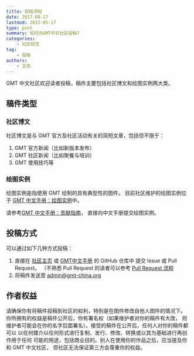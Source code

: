```yaml
---
title: 投稿须知
date: 2017-08-17
lastmod: 2022-05-17
type: post
summary: 如何向GMT中文社区投稿?
categories:
    - 社区规范
tag:
    - 投稿
authors:
    - 王亮
---
```


GMT 中文社区欢迎读者投稿，稿件主要包括社区博文和绘图实例两大类。

## 稿件类型

### 社区博文

社区博文是与 GMT 官方及社区活动有关的简短文章，包括但不限于：

1. GMT 官方新闻（比如新版本发布）
2. GMT 社区新闻（比如聚餐与培训）
3. GMT 使用技巧等

### 绘图实例

绘图实例是指使用 GMT 绘制的具有典型性的图件。
目前社区维护的绘图实例位于
[GMT 中文手册：绘图实例](https://docs.gmt-china.org/latest/gallery/)中。

请参考[GMT 中文手册：贡献指南](https://docs.gmt-china.org/latest/contributing/)，
直接向中文手册提交绘图实例。

## 投稿方式

可以通过如下几种方式投稿：

1. 直接在 [社区主页](https://github.com/gmt-china/gmt-china.org)
   或 [GMT中文手册](https://github.com/gmt-china/GMT_docs) 的 GitHub 仓库中
   提交 Issue 或 Pull Request。
   （不熟悉 Pull Request 的读者可以参考 [Pull Request 流程](https://seismo-learn.org/contributing/pull-request/)
2. 将稿件发送至 [admin@gmt-china.org](mailto:admin@gmt-china.org)

## 作者权益

请确保你有将稿件投稿到社区的权利，特别是在图件修改自他人图件的情况下。
你所拥有的权益是稿件公开后，你有署名权（如果维护者对你的稿件有大改，
则维护者可能会在你的名字后面署名）。接受的稿件在公开后，任何人对你的稿件都可以
以任何媒介以任何形式进行复制、发行、修改、转换或以其为基础进行再创作用于任何
可能的用途，包括商业目的。别人在使用你的作品之后，应当提及你和 GMT 中文社区，
但社区无法保证第三方会尊重你的权益。
